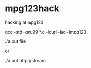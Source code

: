 # mpg123hack
hacking at mpg123

gcc -std=gnu99 *.c -lcurl -lao -lmpg123

./a.out file

or 

./a.out http://stream
